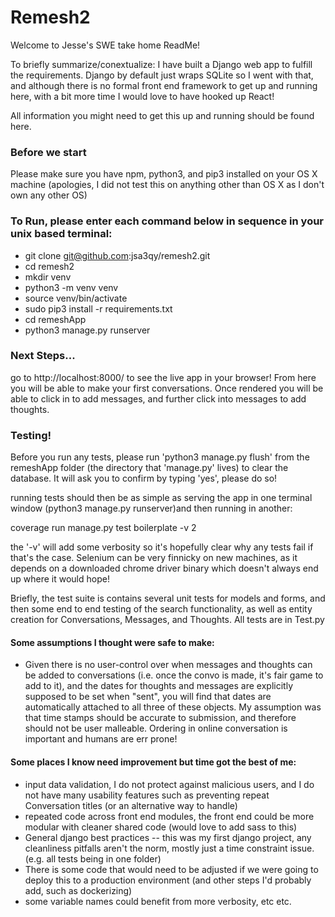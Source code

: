 # Remesh2

Welcome to Jesse's SWE take home ReadMe!

To briefly summarize/conextualize: I have built a Django web app to fulfill the requirements. Django by default just wraps SQLite so I went with that, and although there is no formal front end framework to get up and running here, with a bit more time I would love to have hooked up React!

All information you might need to get this up and running should be found here.

### Before we start
Please make sure you have npm, python3, and pip3 installed on your OS X machine (apologies, I did not test this on anything other than OS X as I don't own any other OS)

### To Run, please enter each command below in sequence in your unix based terminal:

* git clone git@github.com:jsa3qy/remesh2.git
* cd remesh2
* mkdir venv
* python3 -m venv venv
* source venv/bin/activate
* sudo pip3 install -r requirements.txt
* cd remeshApp
* python3 manage.py runserver

### Next Steps...

go to http://localhost:8000/ to see the live app in your browser! From here you will be able to make your first conversations. Once rendered you will be able to click in to add messages, and further click into messages to add thoughts. 

### Testing!

Before you run any tests, please run 'python3 manage.py flush' from the remeshApp folder (the directory that 'manage.py' lives) to clear the database. It will ask you to confirm by typing 'yes', please do so!

running tests should then be as simple as serving the app in one terminal window (python3 manage.py runserver)and then running in another:

coverage run manage.py test boilerplate -v 2

the '-v' will add some verbosity so it's hopefully clear why any tests fail if that's the case. Selenium can be very finnicky on new machines, as it depends on a downloaded chrome driver binary which doesn't always end up where it would hope!

Briefly, the test suite is contains several unit tests for models and forms, and then some end to end testing of the search functionality, as well as entity creation for Conversations, Messages, and Thoughts. All tests are in Test.py

#### Some assumptions I thought were safe to make:
- Given there is no user-control over when messages and thoughts can be added to conversations (i.e. once the convo is made, it's fair game to add to it), and the dates for thoughts and messages are explicitly supposed to be set when "sent", you will find that dates are automatically attached to all three of these objects. My assumption was that time stamps should be accurate to submission, and therefore should not be user malleable. Ordering in online conversation is important and humans are err prone!

#### Some places I know need improvement but time got the best of me:
- input data validation, I do not protect against malicious users, and I do not have many usability features such as preventing repeat Conversation titles (or an alternative way to handle)
- repeated code across front end modules, the front end could be more modular with cleaner shared code (would love to add sass to this)
- General django best practices -- this was my first django project, any cleanliness pitfalls aren't the norm, mostly just a time constraint issue. (e.g. all tests being in one folder)
- There is some code that would need to be adjusted if we were going to deploy this to a production environment (and other steps I'd probably add, such as dockerizing)
- some variable names could benefit from more verbosity, etc etc.
